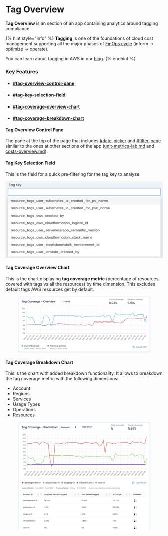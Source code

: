 # Tag Overview

**Tag Overview** is an section of an app containing analytics around tagging compliance.

{% hint style="info" %}
**Tagging** is one of the foundations of cloud cost management supporting all the major phases of [FinOps cycle](https://www.finops.org/framework/phases/) (inform -> optimize -> operate).

You can learn about tagging in AWS in our [blog](https://www.cloudthread.io/blog/a-complete-introductory-guide-to-aws-cost-allocation-tags).
{% endhint %}

### Key Features

* #### [#tag-overview-control-pane](tag-overview.md#tag-overview-control-pane "mention")
* #### [#tag-key-selection-field](tag-overview.md#tag-key-selection-field "mention")
* #### [#tag-coverage-overview-chart](tag-overview.md#tag-coverage-overview-chart "mention")
* #### [#tag-coverage-breakdown-chart](tag-overview.md#tag-coverage-breakdown-chart "mention")

#### Tag Overview Control Pane

The pane at the top of the page that includes [#date-picker](../cost-transparency/costs-overview.md#date-picker "mention") and [#filter-pane](../cost-transparency/costs-overview.md#filter-pane "mention") similar to the ones at other sections of the app ([unit-metrics-lab.md](../unit-metrics/unit-metrics-lab.md "mention") and [costs-overview.md](../cost-transparency/costs-overview.md "mention")).

#### Tag Key Selection Field

This is the field for a quick pre-filtering for the tag key to analyze.

![](<../../.gitbook/assets/image (6).png>)

#### Tag Coverage Overview Chart

This is the chart displaying **tag coverage metric** (percentage of resources covered with tags vs all the resources) by time dimension. This excludes default tags AWS resources get by default.

<figure><img src="../../.gitbook/assets/image (3).png" alt=""><figcaption></figcaption></figure>

#### Tag Coverage Breakdown Chart

This is the chart with added breakdown functionality. It allows to breakdown the tag coverage metric with the following dimensions:

* Account
* Regions
* Services
* Usage Types
* Operations
* Resources

<figure><img src="../../.gitbook/assets/image (22).png" alt=""><figcaption></figcaption></figure>
